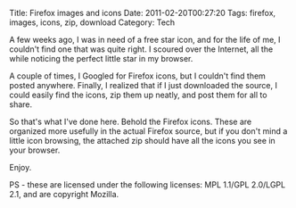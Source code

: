 Title: Firefox images and icons
Date: 2011-02-20T00:27:20
Tags: firefox, images, icons, zip, download
Category: Tech


A few weeks ago, I was in need of a free star icon, and for the life of me, I couldn't find one that was quite right. I scoured over the Internet, all the while noticing the perfect little star in my browser.

A couple of times, I Googled for Firefox icons, but I couldn't find them posted anywhere. Finally, I realized that if I just downloaded the source, I could easily find the icons, zip them up neatly, and post them for all to share.

So that's what I've done here. Behold the Firefox icons. These are organized more usefully in the actual Firefox source, but if you don't mind a little icon browsing, the attached zip should have all the icons you see in your browser.

Enjoy.

PS - these are licensed under the following licenses: MPL 1.1/GPL 2.0/LGPL 2.1, and are copyright Mozilla.
